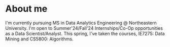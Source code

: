 # About me
I'm currently pursuing MS in Data Analytics Engineering @ Northeastern University.
I'm open to Summer'24/Fall'24 Internships/Co-Op opportunities as a Data Scientist/Analyst.
This spring, I've taken the courses, IE7275: Data Mining and CS5800: Algorithms.
